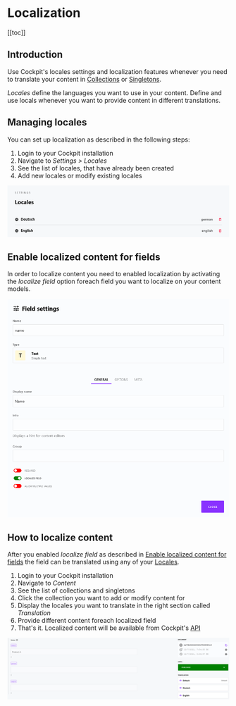# Localization

[[toc]]

## Introduction

Use Cockpit's locales settings and localization features whenever you need to translate your content in [Collections](/concepts/content/#collections) or  [Singletons](/concepts/content/#singletons).

*Locales* define the languages you want to use in your content. Define and use locals whenever you want to provide content in different translations.

## Managing locales

You can set up localization as described in the following steps:

1. Login to your Cockpit installation
2. Navigate to *Settings > Locales*
3. See the list of locales, that have already been created
4. Add new locales or modify existing locales

![Screenshot of the list of locales](./locales-list.png)


## Enable localized content for fields

In order to localize content you need to enabled localization by activating the *localize field* option foreach field you want to localize on your content models.

![Screenshot of field settings](./content-model-enable-localize-field.png)

## How to localize content

After you enabled *localize field* as described in [Enable localized content for fields](#enable-localized-content-for-fields) the field can be translated using any of your [Locales](#managing-locales).

1. Login to your Cockpit installation
2. Navigate to *Content*
3. See the list of collections and singletons
4. Click the collection you want to add or modify content for
5. Display the locales you want to translate in the right section called *Translation*
6. Provide different content foreach localized field
7. That's it. Localized content will be available from Cockpit's [API](/api/endpoints/#content)

![Screenshot of item with localized fields displayed](./edit-item-with-locales-displayed.png)

